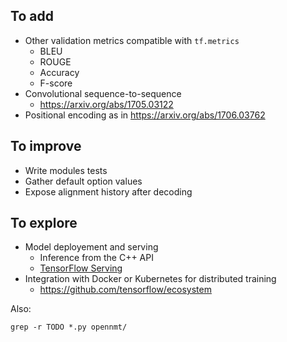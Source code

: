 ## To add

* Other validation metrics compatible with `tf.metrics`
  * BLEU
  * ROUGE
  * Accuracy
  * F-score
* Convolutional sequence-to-sequence
  * https://arxiv.org/abs/1705.03122
* Positional encoding as in https://arxiv.org/abs/1706.03762

## To improve

* Write modules tests
* Gather default option values
* Expose alignment history after decoding

## To explore

* Model deployement and serving
  * Inference from the C++ API
  * [TensorFlow Serving](https://www.tensorflow.org/serving/)
* Integration with Docker or Kubernetes for distributed training
  * https://github.com/tensorflow/ecosystem

Also:

```
grep -r TODO *.py opennmt/
```
